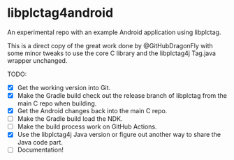 # libplctag4android

An experimental repo with an example Android application using libplctag.

This is a direct copy of the great work done by @GitHubDragonFly with some minor tweaks to use the core C library and the 
libplctag4j Tag.java wrapper unchanged.

TODO:
- [x] Get the working version into Git.
- [x] Make the Gradle build check out the release branch of libplctag from the main C repo when building.
- [x] Get the Android changes back into the main C repo.
- [ ] Make the Gradle build load the NDK.
- [ ] Make the build process work on GitHub Actions.
- [x] Use the libplctag4j Java version or figure out another way to share the Java code part.
- [ ] Documentation!
